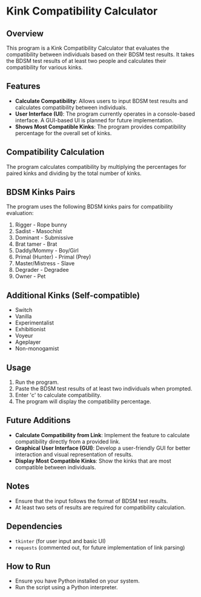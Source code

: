 # Kink Compatibility Calculator

## Overview
This program is a Kink Compatibility Calculator that evaluates the compatibility between individuals based on their BDSM test results. It takes the BDSM test results of at least two people and calculates their compatibility for various kinks.

## Features
- **Calculate Compatibility**: Allows users to input BDSM test results and calculates compatibility between individuals.
- **User Interface (UI)**: The program currently operates in a console-based interface. A GUI-based UI is planned for future implementation.
- **Shows Most Compatible Kinks**: The program provides compatibility percentage for the overall set of kinks.

## Compatibility Calculation
The program calculates compatibility by multiplying the percentages for paired kinks and dividing by the total number of kinks.

## BDSM Kinks Pairs
The program uses the following BDSM kinks pairs for compatibility evaluation:

1. Rigger - Rope bunny
2. Sadist - Masochist
3. Dominant - Submissive
4. Brat tamer - Brat
5. Daddy/Mommy - Boy/Girl
6. Primal (Hunter) - Primal (Prey)
7. Master/Mistress - Slave
8. Degrader - Degradee
9. Owner - Pet

## Additional Kinks (Self-compatible)
- Switch
- Vanilla
- Experimentalist
- Exhibitionist
- Voyeur
- Ageplayer
- Non-monogamist

## Usage
1. Run the program.
2. Paste the BDSM test results of at least two individuals when prompted.
3. Enter 'c' to calculate compatibility.
4. The program will display the compatibility percentage.

## Future Additions
- **Calculate Compatibility from Link**: Implement the feature to calculate compatibility directly from a provided link.
- **Graphical User Interface (GUI)**: Develop a user-friendly GUI for better interaction and visual representation of results.
- **Display Most Compatible Kinks**: Show the kinks that are most compatible between individuals.

## Notes
- Ensure that the input follows the format of BDSM test results.
- At least two sets of results are required for compatibility calculation.

## Dependencies
- `tkinter` (for user input and basic UI)
- `requests` (commented out, for future implementation of link parsing)

## How to Run
- Ensure you have Python installed on your system.
- Run the script using a Python interpreter.
